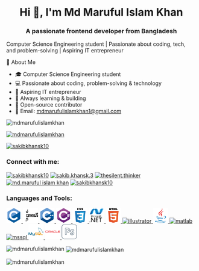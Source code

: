<h1 align="center">Hi 👋, I'm Md Maruful Islam Khan</h1>
<h3 align="center">A passionate frontend developer from Bangladesh</h3>

Computer Science Engineering student | Passionate about coding, tech, and problem-solving | Aspiring IT entrepreneur

🚀 About Me  
- 🎓 Computer Science Engineering student  
- 💻 Passionate about coding, problem-solving & technology  
- 🚀 Aspiring IT entrepreneur  
- 🌱 Always learning & building  
- 🔗 Open-source contributor
- 📧 Email: mdmarufulislamkhan1@gmail.com 

<p align="left"> <img src="https://komarev.com/ghpvc/?username=mdmarufulislamkhan&label=Profile%20views&color=0e75b6&style=flat" alt="mdmarufulislamkhan" /> </p>

<p align="left"> <a href="https://github.com/ryo-ma/github-profile-trophy"><img src="https://github-profile-trophy.vercel.app/?username=mdmarufulislamkhan" alt="mdmarufulislamkhan" /></a> </p>

<p align="left"> <a href="https://twitter.com/sakibkhansk10" target="blank"><img src="https://img.shields.io/twitter/follow/sakibkhansk10?logo=twitter&style=for-the-badge" alt="sakibkhansk10" /></a> </p>

<h3 align="left">Connect with me:</h3>
<p align="left">
<a href="https://twitter.com/sakibkhansk10" target="blank"><img align="center" src="https://raw.githubusercontent.com/rahuldkjain/github-profile-readme-generator/master/src/images/icons/Social/twitter.svg" alt="sakibkhansk10" height="30" width="40" /></a>
<a href="https://fb.com/sakib.khansk.3" target="blank"><img align="center" src="https://raw.githubusercontent.com/rahuldkjain/github-profile-readme-generator/master/src/images/icons/Social/facebook.svg" alt="sakib.khansk.3" height="30" width="40" /></a>
<a href="https://instagram.com/thesilent.thinker" target="blank"><img align="center" src="https://raw.githubusercontent.com/rahuldkjain/github-profile-readme-generator/master/src/images/icons/Social/instagram.svg" alt="thesilent.thinker" height="30" width="40" /></a>
<a href="https://www.youtube.com/c/md.maruful islam khan" target="blank"><img align="center" src="https://raw.githubusercontent.com/rahuldkjain/github-profile-readme-generator/master/src/images/icons/Social/youtube.svg" alt="md.maruful islam khan" height="30" width="40" /></a>
<a href="https://discord.gg/sakibkhansk10" target="blank"><img align="center" src="https://raw.githubusercontent.com/rahuldkjain/github-profile-readme-generator/master/src/images/icons/Social/discord.svg" alt="sakibkhansk10" height="30" width="40" /></a>
</p>

<h3 align="left">Languages and Tools:</h3>
<p align="left"> <a href="https://www.cprogramming.com/" target="_blank" rel="noreferrer"> <img src="https://raw.githubusercontent.com/devicons/devicon/master/icons/c/c-original.svg" alt="c" width="40" height="40"/> </a> <a href="https://canvasjs.com" target="_blank" rel="noreferrer"> <img src="https://raw.githubusercontent.com/Hardik0307/Hardik0307/master/assets/canvasjs-charts.svg" alt="canvasjs" width="40" height="40"/> </a> <a href="https://www.w3schools.com/cpp/" target="_blank" rel="noreferrer"> <img src="https://raw.githubusercontent.com/devicons/devicon/master/icons/cplusplus/cplusplus-original.svg" alt="cplusplus" width="40" height="40"/> </a> <a href="https://www.w3schools.com/cs/" target="_blank" rel="noreferrer"> <img src="https://raw.githubusercontent.com/devicons/devicon/master/icons/csharp/csharp-original.svg" alt="csharp" width="40" height="40"/> </a> <a href="https://www.w3schools.com/css/" target="_blank" rel="noreferrer"> <img src="https://raw.githubusercontent.com/devicons/devicon/master/icons/css3/css3-original-wordmark.svg" alt="css3" width="40" height="40"/> </a> <a href="https://dotnet.microsoft.com/" target="_blank" rel="noreferrer"> <img src="https://raw.githubusercontent.com/devicons/devicon/master/icons/dot-net/dot-net-original-wordmark.svg" alt="dotnet" width="40" height="40"/> </a> <a href="https://www.w3.org/html/" target="_blank" rel="noreferrer"> <img src="https://raw.githubusercontent.com/devicons/devicon/master/icons/html5/html5-original-wordmark.svg" alt="html5" width="40" height="40"/> </a> <a href="https://www.adobe.com/in/products/illustrator.html" target="_blank" rel="noreferrer"> <img src="https://www.vectorlogo.zone/logos/adobe_illustrator/adobe_illustrator-icon.svg" alt="illustrator" width="40" height="40"/> </a> <a href="https://www.java.com" target="_blank" rel="noreferrer"> <img src="https://raw.githubusercontent.com/devicons/devicon/master/icons/java/java-original.svg" alt="java" width="40" height="40"/> </a> <a href="https://www.mathworks.com/" target="_blank" rel="noreferrer"> <img src="https://upload.wikimedia.org/wikipedia/commons/2/21/Matlab_Logo.png" alt="matlab" width="40" height="40"/> </a> <a href="https://www.microsoft.com/en-us/sql-server" target="_blank" rel="noreferrer"> <img src="https://www.svgrepo.com/show/303229/microsoft-sql-server-logo.svg" alt="mssql" width="40" height="40"/> </a> <a href="https://www.mysql.com/" target="_blank" rel="noreferrer"> <img src="https://raw.githubusercontent.com/devicons/devicon/master/icons/mysql/mysql-original-wordmark.svg" alt="mysql" width="40" height="40"/> </a> <a href="https://www.oracle.com/" target="_blank" rel="noreferrer"> <img src="https://raw.githubusercontent.com/devicons/devicon/master/icons/oracle/oracle-original.svg" alt="oracle" width="40" height="40"/> </a> <a href="https://www.photoshop.com/en" target="_blank" rel="noreferrer"> <img src="https://raw.githubusercontent.com/devicons/devicon/master/icons/photoshop/photoshop-line.svg" alt="photoshop" width="40" height="40"/> </a> </p>

<p><img align="left" src="https://github-readme-stats.vercel.app/api/top-langs?username=mdmarufulislamkhan&show_icons=true&locale=en&layout=compact" alt="mdmarufulislamkhan" /></p>

<p>&nbsp;<img align="center" src="https://github-readme-stats.vercel.app/api?username=mdmarufulislamkhan&show_icons=true&locale=en" alt="mdmarufulislamkhan" /></p>

<p><img align="center" src="https://github-readme-streak-stats.herokuapp.com/?user=mdmarufulislamkhan&" alt="mdmarufulislamkhan" /></p>
